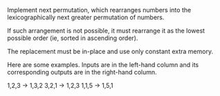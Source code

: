 Implement next permutation, which rearranges numbers into the lexicographically next greater permutation of numbers.

If such arrangement is not possible, it must rearrange it as the lowest possible order (ie, sorted in ascending order).

The replacement must be in-place and use only constant&nbsp;extra memory.

Here are some examples. Inputs are in the left-hand column and its corresponding outputs are in the right-hand column.

1,2,3 &rarr; 1,3,2
3,2,1 &rarr; 1,2,3
1,1,5 &rarr; 1,5,1
